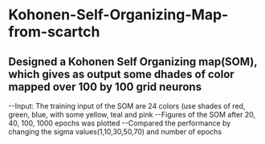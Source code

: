 # Kohonen-Self-Organizing-Map-from-scartch
## Designed a Kohonen Self Organizing map(SOM), which gives as output some dhades of color mapped over 100 by 100 grid neurons
--Input:  The training input of the SOM are 24 colors (use shades of red, green, blue, with some
yellow, teal and pink
--Figures of the SOM after 20, 40, 100, 1000 epochs was plotted
--Compared the performance by changing the sigma values(1,10,30,50,70) and number of epochs
